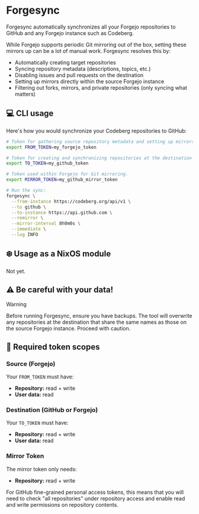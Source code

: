 # Forgesync

Forgesync automatically synchronizes all your Forgejo repositories to GitHub and any Forgejo instance such as Codeberg.

While Forgejo supports periodic Git mirroring out of the box, setting these mirrors up can be a lot of manual work. Forgesync resolves this by:

* Automatically creating target repositories  
* Syncing repository metadata (descriptions, topics, etc.)  
* Disabling issues and pull requests on the destination  
* Setting up mirrors directly within the source Forgejo instance  
* Filtering out forks, mirrors, and private repositories (only syncing what matters)

## 💻 CLI usage

Here's how you would synchronize your Codeberg repositories to GitHub:

```bash
# Token for gathering source repository metadata and setting up mirrors.
export FROM_TOKEN=my_forgejo_token

# Token for creating and synchronizing repositories at the destination of your choosing.
export TO_TOKEN=my_github_token

# Token used within Forgejo for Git mirroring.
export MIRROR_TOKEN=my_github_mirror_token

# Run the sync:
forgesync \
  --from-instance https://codeberg.org/api/v1 \
  --to github \
  --to-instance https://api.github.com \
  --remirror \
  --mirror-interval 8h0m0s \
  --immediate \
  --log INFO
```

## ❄️ Usage as a NixOS module

Not yet.

## ⚠️ Be careful with your data!

> [!WARNING]
> Before running Forgesync, ensure you have backups. The tool will overwrite any repositories at the destination that share the same names as those on the source Forgejo instance. Proceed with caution.

## 🔑 Required token scopes

### Source (Forgejo)

Your `FROM_TOKEN` must have:

* **Repository:** read + write
* **User data:** read

### Destination (GitHub or Forgejo)

Your `TO_TOKEN` must have:

* **Repository:** read + write  
* **User data:** read

### Mirror Token

The mirror token only needs:

* **Repository:** read + write

For GitHub fine-grained personal access tokens, this means that you will need to check "all repositories" under repository access and enable read and write permissions on repository contents.
